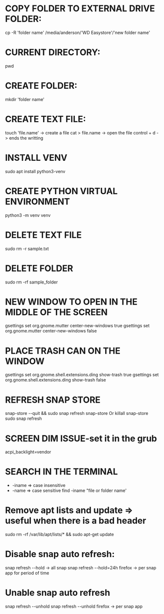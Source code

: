 
# COPY FOLDER TO EXTERNAL DRIVE FOLDER:
cp -R 'folder name' /media/anderson/'WD Easystore'/'new folder name'

# CURRENT DIRECTORY:
pwd

# CREATE FOLDER:
mkdir 'folder name'

# CREATE TEXT FILE:
touch 'file.name' -> create a file
cat > file.name -> open the file
control + d -> ends the writting

# INSTALL VENV
sudo apt install python3-venv 

# CREATE PYTHON VIRTUAL ENVIRONMENT
python3 -m venv venv 

# DELETE TEXT FILE 
sudo rm -r sample.txt 

# DELETE FOLDER 
sudo rm -rf sample_folder

# NEW WINDOW TO OPEN IN THE MIDDLE OF THE SCREEN
gsettings set org.gnome.mutter center-new-windows true
gsettings set org.gnome.mutter center-new-windows false

# PLACE TRASH CAN ON THE WINDOW
gsettings set org.gnome.shell.extensions.ding show-trash true
gsettings set org.gnome.shell.extensions.ding show-trash false

# REFRESH SNAP STORE
snap-store --quit && sudo snap refresh snap-store
Or
killall snap-store
sudo snap refresh

# SCREEN DIM ISSUE-set it in the grub
acpi_backlight=vendor

# SEARCH IN THE TERMINAL
 - -iname => case insensitive
 - -name => case sensitive
find -iname "file or folder name'

# Remove apt lists and update => useful when there is a bad header
sudo rm -rf /var/lib/apt/lists/* && sudo apt-get update

# Disable snap auto refresh:
snap refresh --hold -> all snap
snap refresh --hold=24h firefox -> per snap app for period of time

# Unable snap auto refresh
snap refresh --unhold
snap refresh --unhold firefox -> per snap app















